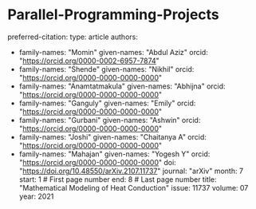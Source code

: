 # Parallel-Programming-Projects
preferred-citation:
  type: article
  authors:
  - family-names: "Momin"
    given-names: "Abdul Aziz"
    orcid: "https://orcid.org/0000-0002-6957-7874"
  - family-names: "Shende"
    given-names: "Nikhil"
    orcid: "https://orcid.org/0000-0000-0000-0000"
  - family-names: "Anamtatmakula"
    given-names: "Abhijna"
    orcid: "https://orcid.org/0000-0000-0000-0000"
  - family-names: "Ganguly"
    given-names: "Emily"
    orcid: "https://orcid.org/0000-0000-0000-0000"
  - family-names: "Gurbani"
    given-names: "Ashwin"
    orcid: "https://orcid.org/0000-0000-0000-0000"
  - family-names: "Joshi"
    given-names: "Chaitanya A"
    orcid: "https://orcid.org/0000-0000-0000-0000"
  - family-names: "Mahajan"
    given-names: "Yogesh Y"
    orcid: "https://orcid.org/0000-0000-0000-0000"
  doi: "https://doi.org/10.48550/arXiv.2107.11737"
  journal: "arXiv"
  month: 7
  start: 1 # First page number
  end: 8 # Last page number
  title: "Mathematical Modeling of Heat Conduction"
  issue: 11737
  volume: 07
  year: 2021
